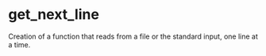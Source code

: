 # get_next_line
Creation of a function that reads from a file or the standard input, one line at a time.

